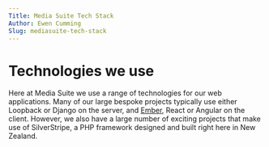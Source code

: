```yaml
---
Title: Media Suite Tech Stack
Author: Ewen Cumming
Slug: mediasuite-tech-stack
---
```


# Technologies we use

Here at Media Suite we use a range of technologies for our web applications. Many of our large bespoke projects typically use either Loopback or Django on the server, and [Ember](https://www.emberjs.com/), React or Angular on the client. However, we also have a large number of exciting projects that make use of SilverStripe, a PHP framework designed and built right here in New Zealand.
